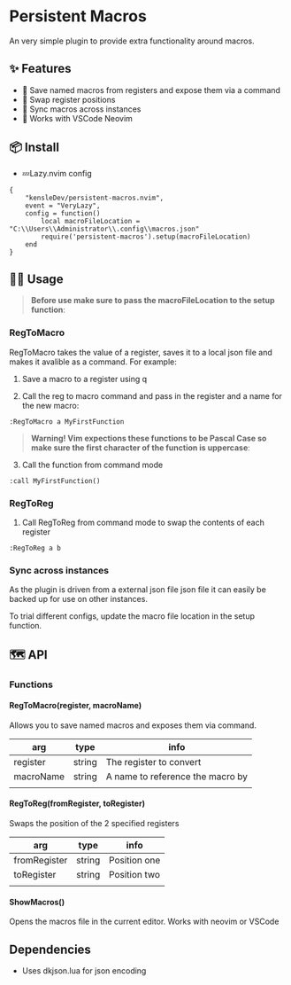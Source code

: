 # Persistent Macros

An very simple plugin to provide extra functionality around macros. 

## ✨ Features

- 💾 Save named macros from registers and expose them via a command
- 🔀 Swap register positions
- 🔄 Sync macros across instances
- 🔧 Works with VSCode Neovim

## 📦 Install

- 💤Lazy.nvim config

```
{
    "kensleDev/persistent-macros.nvim",
    event = "VeryLazy",
    config = function()
        local macroFileLocation = "C:\\Users\\Administrator\\.config\\macros.json"
        require('persistent-macros').setup(macroFileLocation)
    end
}
```

## 🧑‍🏭  Usage

> **Before use make sure to pass the macroFileLocation to the setup function**: 

### RegToMacro

RegToMacro takes the value of a register, saves it to a local json file and makes it avalible as a command. For example:

1. Save a macro to a register using q

2. Call the reg to macro command and pass in the register and a name for the new macro:
```
:RegToMacro a MyFirstFunction
```

> **Warning! Vim expections these functions to be Pascal Case so make sure the first character of the function is uppercase**: 

3. Call the function from command mode
```
:call MyFirstFunction()
```

### RegToReg

1. Call RegToReg from command mode to swap the contents of each register
```
:RegToReg a b
```

### Sync across instances

As the plugin is driven from a external json file json file it can easily be backed up for use on other instances.

To trial different configs, update the macro file location in the setup function.


## 🗺️ API

### Functions

#### RegToMacro(register, macroName)

Allows you to save named macros and exposes them via command. 

| arg       | type   | info                             |
| --------- | ------ | -------------------------------- |
| register  | string | The register to convert          |
| macroName | string | A name to reference the macro by |
|           |        |                                  |

#### RegToReg(fromRegister, toRegister)

Swaps the position of the 2 specified registers

| arg          | type   | info         |
| ------------ | ------ | ------------ |
| fromRegister | string | Position one |
| toRegister   | string | Position two |
|              |        |              |

#### ShowMacros()

Opens the macros file in the current editor. Works with neovim or VSCode


## Dependencies

- Uses dkjson.lua for json encoding
